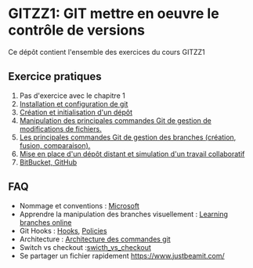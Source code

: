 # GITZZ1: GIT mettre en oeuvre le contrôle de versions

Ce dépôt contient l'ensemble des exercices du cours GITZZ1


## Exercice pratiques
1) Pas d'exercice avec le chapitre 1
2) [Installation et configuration de git](./Exo2/_readme2.md)
3) [Création et initialisation d'un dépôt](./Exo3/_readme3.md)
4) [Manipulation des principales commandes Git de gestion de modifications de fichiers.](./Exo4/_readme4.md)
5) [Les principales commandes Git de gestion des branches (création, fusion, comparaison).](./Exo5/_readme5.md)
6) [Mise en place d'un dépôt distant et simulation d'un travail collaboratif](./Exo6/_readme6.md)
7) [BitBucket, GitHub](./Exo7/_readme7.md)



## FAQ
 - Nommage et conventions : [Microsoft](https://docs.microsoft.com/en-us/azure/devops/repos/git/git-branching-guidance?view=azure-devops)
 - Apprendre la manipulation des branches visuellement : [Learning branches online](https://learngitbranching.js.org/)
 - Git Hooks : [Hooks](https://git-scm.com/book/en/v2/Customizing-Git-Git-Hooks), [Policies](https://git-scm.com/book/en/v2/Customizing-Git-An-Example-Git-Enforced-Policy)
 - Architecture : [Architecture des commandes git](./faq/faq.md)
 - Switch vs checkout :[swicth_vs_checkout](https://bluecast.tech/blog/git-switch-branch/)
 - Se partager un fichier rapidement https://www.justbeamit.com/ 